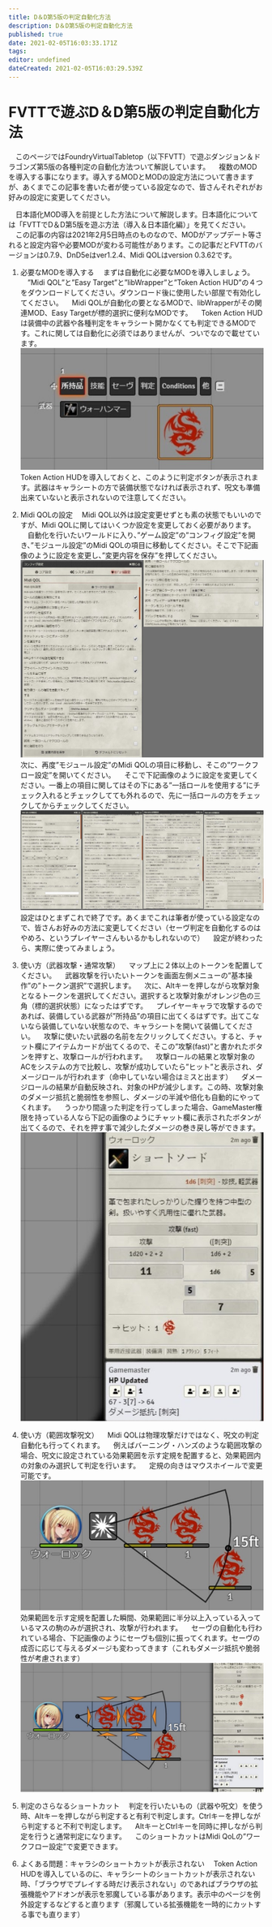 ```yaml
---
title: D＆D第5版の判定自動化方法
description: D＆D第5版の判定自動化方法
published: true
date: 2021-02-05T16:03:33.171Z
tags: 
editor: undefined
dateCreated: 2021-02-05T16:03:29.539Z
---
```


# FVTTで遊ぶD＆D第5版の判定自動化方法
　このページではFoundryVirtualTabletop（以下FVTT）で遊ぶダンジョン＆ドラゴンズ第5版の各種判定の自動化方法ついて解説しています。
　複数のMODを導入する事になります。導入するMODとMODの設定方法について書きますが、あくまでこの記事を書いた者が使っている設定なので、皆さんそれぞれがお好みの設定に変更してください。

　日本語化MOD導入を前提とした方法について解説します。日本語化については「FVTTでD＆D第5版を遊ぶ方法（導入＆日本語化編）」を見てください。
　この記事の内容は2021年2月5日時点のものなので、MODがアップデート等されると設定内容や必要MODが変わる可能性があります。この記事だとFVTTのバージョンは0.7.9、DnD5eはver1.2.4、Midi QOLはversion 0.3.62です。
01. 必要なMODを導入する
　まずは自動化に必要なMODを導入しましょう。
　”Midi QOL”と”Easy Target”と”libWrapper”と”Token Action HUD”の４つをダウンロードしてください。ダウンロード後に使用したい部屋で有効化してください。
　Midi QOLが自動化の要となるMODで、libWrapperがその関連MOD、Easy Targetが標的選択に便利なMODです。
　Token Action HUDは装備中の武器や各種判定をキャラシート開かなくても判定できるMODです。これに関しては自動化に必須ではありませんが、ついでなので載せています。
![必要なmodを導入する.jpg](/images/japanese-community/必要なmodを導入する.jpg)
　Token Action HUDを導入しておくと、このように判定ボタンが表示されます。武器はキャラシートの方で装備状態でなければ表示されず、呪文も準備出来ていないと表示されないので注意してください。
02. Midi QOLの設定
　Midi QOL以外は設定変更せずとも素の状態でもいいのですが、Midi QOLに関してはいくつか設定を変更しておく必要があります。
　自動化を行いたいワールドに入り、”ゲーム設定”の”コンフィグ設定”を開き、”モジュール設定”のMidi QOLの項目に移動してください。そこで下記画像のように設定を変更し、”変更内容を保存”を押してください。
![midi_qolの設定.jpg](/images/japanese-community/midi_qolの設定.jpg)
　次に、再度”モジュール設定”のMidi QOLの項目に移動し、そこの”ワークフロー設定”を開いてください。
　そこで下記画像のように設定を変更してください。一番上の項目に関してはその下にある”一括ロールを使用する”にチェック入れるとチェックしてても外れるので、先に一括ロールの方をチェックしてからチェックしてください。
![midi_qolの設定2.jpg](/images/japanese-community/midi_qolの設定2.jpg)
　設定はひとまずこれで終了です。あくまでこれは筆者が使っている設定なので、皆さんお好みの方法に変更してください（セーヴ判定を自動化するのはやめろ、というプレイヤーさんもいるかもしれないので）
　設定が終わったら、実際に使ってみましょう。
03. 使い方（武器攻撃・通常攻撃）
　マップ上に２体以上のトークンを配置してください。
　武器攻撃を行いたいトークンを画面左側メニューの”基本操作”の”トークン選択”で選択します。
　次に、Altキーを押しながら攻撃対象となるトークンを選択してください。選択すると攻撃対象がオレンジ色の三角（標的選択状態）になったはずです。
　プレイヤーキャラで攻撃するのであれば、装備している武器が”所持品”の項目に出てくるはずです。出てこないなら装備していない状態なので、キャラシートを開いて装備してください。
　攻撃に使いたい武器の名前を左クリックしてください。すると、チャット欄にアイテムカードが出てくるので、そこの”攻撃(fast)”と書かれたボタンを押すと、攻撃ロールが行われます。
　攻撃ロールの結果と攻撃対象のACをシステムの方で比較し、攻撃が成功していたら”ヒット”と表示され、ダメージロールが行われます（命中していない場合はミスと出ます）
　ダメージロールの結果が自動反映され、対象のHPが減少します。この時、攻撃対象のダメージ抵抗と脆弱性を参照し、ダメージの半減や倍化も自動的にやってくれます。
　うっかり間違った判定を行ってしまった場合、GameMaster権限を持っている人なら下記の画像のようにチャット欄に表示されたボタンが出てくるので、それを押す事で減少したダメージの巻き戻し等ができます。
![使い方（武器攻撃・通常攻撃）.jpg](/images/japanese-community/使い方（武器攻撃・通常攻撃）.jpg)
03. 使い方（範囲攻撃呪文）
　Midi QOLは物理攻撃だけではなく、呪文の判定自動化も行ってくれます。
　例えばバーニング・ハンズのような範囲攻撃の場合、呪文に設定されている効果範囲を示す定規を配置すると、効果範囲内の対象のみ選択して判定を行います。
　定規の向きはマウスホイールで変更可能です。
![使い方（範囲攻撃呪文）.jpg](/images/japanese-community/使い方（範囲攻撃呪文）.jpg)
　効果範囲を示す定規を配置した瞬間、効果範囲に半分以上入っている入っているマスの駒のみが選択され、攻撃が行われます。
　セーヴの自動化も行われている場合、下記画像のようにセーヴも個別に振ってくれます。セーヴの成否に応じて与えるダメージも変わってきます（これもダメージ抵抗や脆弱性が考慮されます）
![使い方（範囲攻撃呪文）2.jpg](/images/japanese-community/使い方（範囲攻撃呪文）2.jpg)

04. 判定のさらなるショートカット
　判定を行いたいもの（武器や呪文）を使う時、Altキーを押しながら判定すると有利で判定します。Ctrlキーを押しながら判定すると不利で判定します。
　AltキーとCtrlキーを同時に押しながら判定を行うと通常判定になります。
　このショートカットはMidi QoLの”ワークフロー設定”で変更できます。

05. よくある問題：キャラシのショートカットが表示されない
　Token Action HUDを導入しているのに、キャラシートのショートカットが表示されない時、「ブラウザでプレイする時だけ表示されない」のであればブラウザの拡張機能やアドオンが表示を邪魔している事があります。表示中のページを例外設定するなどすると直ります（邪魔している拡張機能を一時的にカットする事でも直ります）


